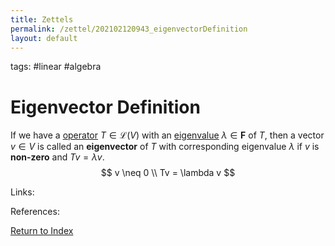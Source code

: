 ```yaml
---
title: Zettels
permalink: /zettel/202102120943_eigenvectorDefinition
layout: default
---
```

tags: #linear #algebra

# Eigenvector Definition

If we have a [operator](202102082104_operatorDefinition) $T \in \mathcal{L}(V)$ with an [eigenvalue](202102120912_eigenvalueDefinition) 
$\lambda \in \mathbf{F}$ of $T$, then a vector $v \in V$ is called an **eigenvector** of $T$ with 
corresponding eigenvalue $\lambda$ if $v$ is **non-zero** and $Tv = \lambda v$.
$$
v \neq 0 \\
Tv = \lambda v
$$

Links: 

References: 

[Return to Index](index)